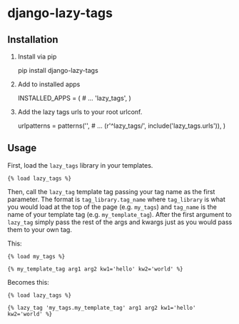 # django-lazy-tags

## Installation

1. Install via pip

    pip install django-lazy-tags

2. Add to installed apps

    INSTALLED_APPS = (
        # ...
        'lazy_tags',
    )

3. Add the lazy tags urls to your root urlconf.

    urlpatterns = patterns('',
        # ...
        (r'^lazy_tags/', include('lazy_tags.urls')),
    )

## Usage

First, load the `lazy_tags` library in your templates.

    {% load lazy_tags %}

Then, call the `lazy_tag` template tag passing your tag name as the first parameter. The format is `tag_library.tag_name` where `tag_library` is what you would load at the top of the page (e.g. `my_tags`) and `tag_name` is the name of your template tag (e.g. `my_template_tag`). After the first argument to `lazy_tag` simply pass the rest of the args and kwargs just as you would pass them to your own tag.

This:

    {% load my_tags %}

    {% my_template_tag arg1 arg2 kw1='hello' kw2='world' %}

Becomes this:

    {% load lazy_tags %}

    {% lazy_tag 'my_tags.my_template_tag' arg1 arg2 kw1='hello' kw2='world' %}
